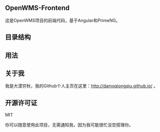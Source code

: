 ## OpenWMS-Frontend

这是OpenWMS项目的前端代码，基于Angular和PrimeNG。

## 目录结构

## 用法

## 关于我

我是大漠穷秋，我的Github个人主页在这里：http://damoqiongqiu.github.io/ 。

## 开源许可证

 MIT

 你可以随意使用此项目，无需通知我，因为我可能很忙没空搭理你。
